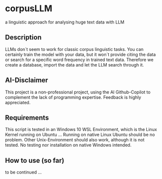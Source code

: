 # corpusLLM

a linguistic approach for analysing huge text data with LLM
## Description

LLMs don´t seem to work for classic corpus linguistic tasks. You can certainly train the model with your data, but it won´t provide citing the data or search for a specific word frequency in trained text data. Therefore we create a database, import the data and let the LLM search through it.
## AI-Disclaimer

This project is a non-professional project, using the AI Github-Copilot to complement the lack of programming expertise. Feedback is highly appreciated.
## Requirements

This script is tested in an Windows 10 WSL Environment, which is the Linux Kernel running on Ubuntu ... Running on native Linux Ubuntu should be no problem. Other Unix-Environment should also work, although it is not tested. No testing nor installation on native Windows intended.
## How to use (so far)
to be continued ...
